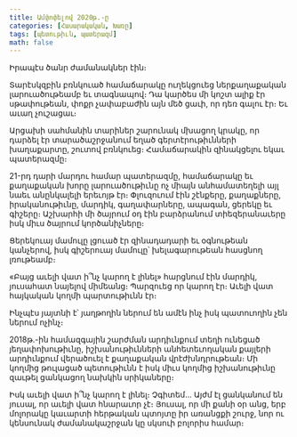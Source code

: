 ```yaml
---
title: Ամփոփելով 2020թ.-ը
categories: [Հասարակական, Խառը]
tags: [պետութիւն, պատերազմ]
math: false
---
```


Իրապէս ծանր ժամանակներ էին։

Տարէսկզբին բռնկուած համաճարակը ուղեկցուեց ներքաղաքական լարուածութեամբ եւ տագնապով։ Դա կարծես մի կոշտ ալիք էր սթափութեան, փոքր չափաբաժին այն մեծ ցաւի, որ դեռ գալու էր։ Եւ աւաղ չուշացաւ։

Արցախի սահմանին տարիներ շարունակ մխացող կրակը, որ դարձել էր տարածաշրջանում եղած գերտէրութիւնների խաղաքարտը, շուտով բռնկուեց։ Համաճարակին զինակցելու եկաւ պատերազմը։

21-րդ դարի մարդու համար պատերազմը, համաճարակը եւ քաղաքական խորը լարուածութիւնը ոչ միայն անհամատեղելի այլ նաեւ անընկալելի երեւոյթ էր։ Փլուզուում էին շէնքերը, քաղաքները, իրականութիւնը, մարդիկ, գաղափարները, ապագան, ցերեկը եւ գիշերը։ Աշխարհի մի ծայրում օդ էին բարձրանում տիեզերանաւերը իսկ միւս ծայրում կործանիչները։

Ցերեկուայ մամուլը լցուած էր զինադադարի եւ օգնութեան կանչերով, իսկ գիշերուայ մամուլը՝ խելագարութեան հասցնող լռութեամբ։

«Բայց աւելի վատ ի՞նչ կարող է լինել» հարցնում էին մարդիկ, յուսահատ նայելով միմեանց։ Պարզուեց որ կարող էր։ Աւելի վատ հայկական կողմի պարտութիւնն էր։

Ինչպէս յայտնի է՝ յաղթողին ներում են ամէն ինչ իսկ պատուողին չեն ներում ոչինչ։

2018թ.-ին համազգային շարժման արդիւնքում տեղի ունեցած յեղափոխութիւնը, իշխանութիւնների անհետեւողական քայլերի արդիւնքում վերածուել է քաղաքական վրէժխնդրութեան։ Մի կողմից թուլացած պետութիւնն է իսկ միւս կողմից իշխանութիւնը զաւթել ցանկացող նախկին սրիկաները։

Իսկ աւելի վատ ի՞նչ կարող է լինել։ Չգիտեմ... Այժմ էլ ցանկանում են յուսալ, որ աւելի վատ հնարաւոր չէ։ Յուսալ, որ մի քանի օր անց, երբ մոլորակը կաւարտի հերթական պտոյտը իր առանցքի շուրջ, նոր ու կենսունակ ժամանակաշրջան կը սկսուի բոլորիս համար։
